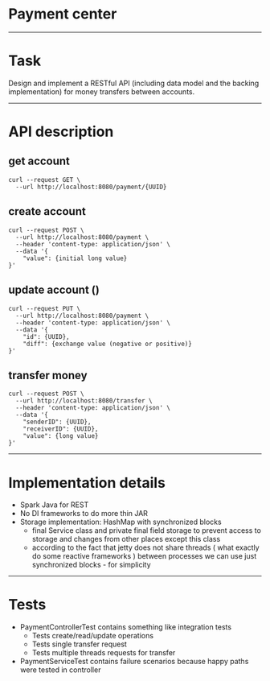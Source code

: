 # Payment center

___________

# Task

Design and implement a RESTful API (including data model and the backing implementation) for
money transfers between accounts.

___________

# API description

## get account
    curl --request GET \
      --url http://localhost:8080/payment/{UUID}
  
## create account
    curl --request POST \
      --url http://localhost:8080/payment \
      --header 'content-type: application/json' \
      --data '{
        "value": {initial long value}
    }'

## update account ()
    curl --request PUT \
      --url http://localhost:8080/payment \
      --header 'content-type: application/json' \
      --data '{
        "id": {UUID},
        "diff": {exchange value (negative or positive)}
    }'

## transfer money
    curl --request POST \
      --url http://localhost:8080/transfer \
      --header 'content-type: application/json' \
      --data '{
        "senderID": {UUID},
        "receiverID": {UUID},
        "value": {long value}
    }'
__________________

# Implementation details

* Spark Java for REST 
* No DI frameworks to do more thin JAR
* Storage implementation: HashMap with synchronized blocks
    * final Service class
    and private final field storage to prevent access to storage and changes from other places except this class
    * according to the fact that jetty does not share threads ( what exactly do some reactive frameworks )
     between processes we can use just synchronized blocks - for simplicity
     
_________________

# Tests

* PaymentControllerTest contains something like integration tests
    * Tests create/read/update operations
    * Tests single transfer request
    * Tests multiple threads requests for transfer
* PaymentServiceTest contains failure scenarios because happy paths were tested in controller
